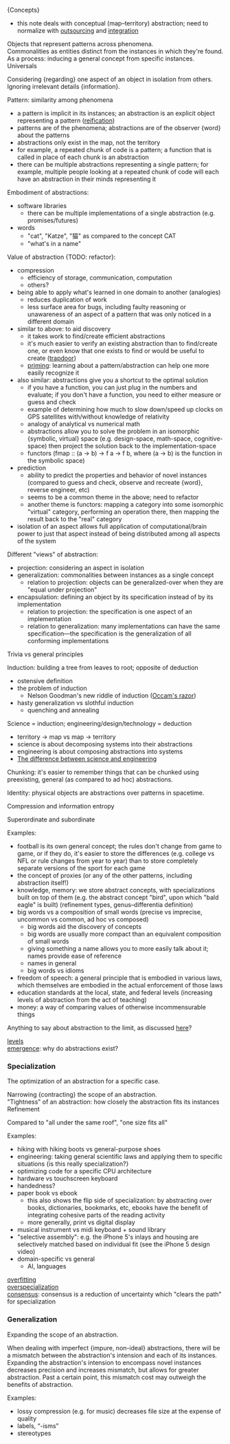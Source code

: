 {Concepts}
- this note deals with conceptual (map–territory) abstraction; need to normalize with [outsourcing](Outsourcing.md) and [integration](Integration.md)

Objects that represent patterns across phenomena.  
Commonalities as entities distinct from the instances in which they're found.  
As a process: inducing a general concept from specific instances.  
Universals

Considering {regarding} one aspect of an object in isolation from others.  
Ignoring irrelevant details {information}.

Pattern: similarity among phenomena
- a pattern is implicit in its instances; an abstraction is an explicit object representing a pattern ([reification](Reification.md))
- patterns are of the phenomena; abstractions are of the observer {word} about the patterns
- abstractions only exist in the map, not the territory
- for example, a repeated chunk of code is a pattern; a function that is called in place of each chunk is an abstraction
- there can be multiple abstractions representing a single pattern; for example, multiple people looking at a repeated chunk of code will each have an abstraction in their minds representing it

Embodiment of abstractions:
- software libraries
	- there can be multiple implementations of a single abstraction (e.g. promises/futures)
- words
	- "cat", "Katze", "猫" as compared to the concept CAT
	- "what's in a name"

Value of abstraction {TODO: refactor}:
- compression
	- efficiency of storage, communication, computation
	- others?
- being able to apply what's learned in one domain to another (analogies)
	- reduces duplication of work
	- less surface area for bugs, including faulty reasoning or unawareness of an aspect of a pattern that was only noticed in a different domain
- similar to above: to aid discovery
	- it takes work to find/create efficient abstractions
	- it's much easier to verify an existing abstraction than to find/create one, or even know that one exists to find or would be useful to create ([trapdoor](Search.md#trapdoor))
	- [priming](Priming.md): learning about a pattern/abstraction can help one more easily recognize it
- also similar: abstractions give you a shortcut to the optimal solution
	- if you have a function, you can just plug in the numbers and evaluate; if you don't have a function, you need to either measure or guess and check
	- example of determining how much to slow down/speed up clocks on GPS satellites with/without knowledge of relativity
	- analogy of analytical vs numerical math
	- abstractions allow you to solve the problem in an isomorphic {symbolic, virtual} space (e.g. design-space, math-space, cognitive-space) then project the solution back to the implementation-space
	- functors (fmap :: (a -> b) -> f a -> f b, where (a -> b) is the function in the symbolic space)
- prediction
	- ability to predict the properties and behavior of novel instances (compared to guess and check, observe and recreate {word}, reverse engineer, etc)
	- seems to be a common theme in the above; need to refactor
	- another theme is functors: mapping a category into some isomorphic "virtual" category, performing an operation there, then mapping the result back to the "real" category
- isolation of an aspect allows full application of computational/brain power to just that aspect instead of being distributed among all aspects of the system

Different "views" of abstraction:
- projection: considering an aspect in isolation
- generalization: commonalities between instances as a single concept
	- relation to projection: objects can be generalized-over when they are "equal under projection"
- encapsulation: defining an object by its specification instead of by its implementation
	- relation to projection: the specification is one aspect of an implementation
	- relation to generalization: many implementations can have the same specification—the specification is the generalization of all conforming implementations

Trivia vs general principles

Induction: building a tree from leaves to root; opposite of deduction
- ostensive definition
- the problem of induction
	- Nelson Goodman's new riddle of induction ([Occam's razor](Occam's%20razor.md))
- hasty generalization vs slothful induction
	- quenching and annealing

Science = induction; engineering/design/technology = deduction
- territory -> map vs map -> territory
- science is about decomposing systems into their abstractions
- engineering is about composing abstractions into systems
- [The difference between science and engineering](http://jadagul.tumblr.com/post/123631186748)

Chunking: it's easier to remember things that can be chunked using preexisting, general (as compared to ad hoc) abstractions.

Identity: physical objects are abstractions over patterns in spacetime.

Compression and information entropy

Superordinate and subordinate

Examples:
- football is its own general concept; the rules don't change from game to game, or if they do, it's easier to store the differences (e.g. college vs NFL or rule changes from year to year) than to store completely separate versions of the sport for each game
- the concept of proxies (or any of the other patterns, including abstraction itself!)
- knowledge, memory: we store abstract concepts, with specializations built on top of them (e.g. the abstract concept "bird", upon which "bald eagle" is built) (refinement types, genus–differentia definition)
- big words vs a composition of small words (precise vs imprecise, uncommon vs common, ad hoc vs composed)
	- big words aid the discovery of concepts
	- big words are usually more compact than an equivalent composition of small words
	- giving something a name allows you to more easily talk about it; names provide ease of reference
	- names in general
	- big words vs idioms
- freedom of speech: a general principle that is embodied in various laws, which themselves are embodied in the actual enforcement of those laws
- education standards at the local, state, and federal levels (increasing levels of abstraction from the act of teaching)
- money: a way of comparing values of otherwise incommensurable things

Anything to say about abstraction to the limit, as discussed [here](http://www.yesodweb.com/blog/2015/10/beginner-friendly-code-and-apis)?

[levels](Levels.md)  
[emergence](Emergence.md): why do abstractions exist?


### Specialization
The optimization of an abstraction for a specific case.

Narrowing {contracting} the scope of an abstraction.  
"Tightness" of an abstraction: how closely the abstraction fits its instances  
Refinement

Compared to "all under the same roof", "one size fits all"

Examples:
- hiking with hiking boots vs general-purpose shoes
- engineering: taking general scientific laws and applying them to specific situations {is this really specialization?}
- optimizing code for a specific CPU architecture
- hardware vs touchscreen keyboard
- handedness?
- paper book vs ebook
	- this also shows the flip side of specialization: by abstracting over books, dictionaries, bookmarks, etc, ebooks have the benefit of integrating cohesive parts of the reading activity
	- more generally, print vs digital display
- musical instrument vs midi keyboard + sound library
- "selective assembly": e.g. the iPhone 5's inlays and housing are selectively matched based on individual fit (see the iPhone 5 design video)
- domain-specific vs general
	- AI, languages

[overfitting](Overfitting.md)  
[overspecialization](Diversity.md#overspecialization)  
[consensus](Diversity.md#consensus): consensus is a reduction of uncertainty which "clears the path" for specialization


### Generalization
Expanding the scope of an abstraction.

When dealing with imperfect {impure, non-ideal} abstractions, there will be a mismatch between the abstraction's intension and each of its instances.  Expanding the abstraction's intension to encompass novel instances decreases precision and increases mismatch, but allows for greater abstraction.  Past a certain point, this mismatch cost may outweigh the benefits of abstraction.

Examples:
- lossy compression (e.g. for music) decreases file size at the expense of quality
- labels, “-isms”
- stereotypes
